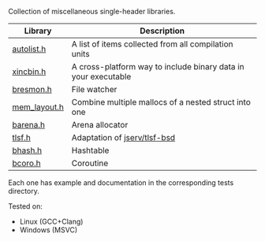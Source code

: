 Collection of miscellaneous single-header libraries.

|Library|Description|
|-------|-----------|
|[autolist.h](tests/autolist)|A list of items collected from all compilation units|
|[xincbin.h](tests/xincbin)|A cross-platform way to include binary data in your executable|
|[bresmon.h](tests/bresmon)|File watcher|
|[mem_layout.h](tests/mem_layout)|Combine multiple mallocs of a nested struct into one|
|[barena.h](tests/barena)|Arena allocator|
|[tlsf.h](tests/tlsf)|Adaptation of [jserv/tlsf-bsd](https://github.com/jserv/tlsf-bsd)|
|[bhash.h](tests/bhash)|Hashtable|
|[bcoro.h](tests/bcoro)|Coroutine|

Each one has example and documentation in the corresponding tests directory.

Tested on:

* Linux (GCC+Clang)
* Windows (MSVC)
